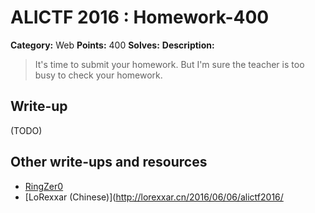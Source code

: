 # ALICTF 2016 : Homework-400

**Category:** Web
**Points:** 400
**Solves:**
**Description:**

> It's time to submit your homework. But I'm sure the teacher is too busy to check your homework.


## Write-up

(TODO)

## Other write-ups and resources

* [RingZer0](https://github.com/tothi/ctfs/tree/master/alictf-2016/homework)
* [LoRexxar (Chinese)](http://lorexxar.cn/2016/06/06/alictf2016/

